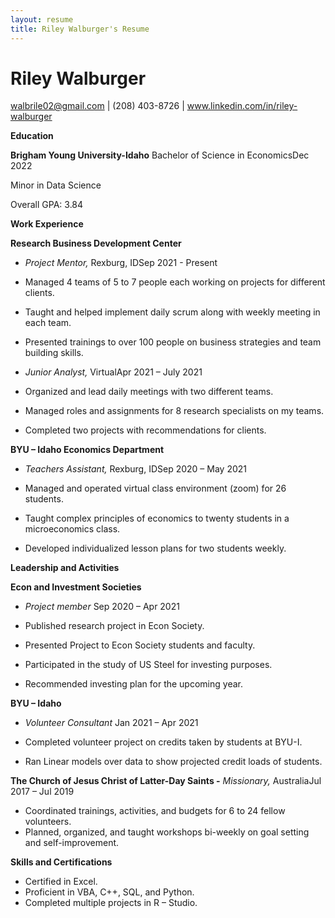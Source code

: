 ```yaml
---
layout: resume
title: Riley Walburger's Resume
---
```

# Riley Walburger

walbrile02@gmail.com | (208) 403-8726 | www.linkedin.com/in/riley-walburger

**Education**

**Brigham Young University-Idaho** Bachelor of Science in EconomicsDec 2022

Minor in Data Science

Overall GPA: 3.84

**Work Experience**

**Research Business Development Center**

- _Project Mentor,_ Rexburg, IDSep 2021 - Present

- Managed 4 teams of 5 to 7 people each working on projects for different clients.
- Taught and helped implement daily scrum along with weekly meeting in each team.
- Presented trainings to over 100 people on business strategies and team building skills.

- _Junior Analyst,_ VirtualApr 2021 – July 2021

- Organized and lead daily meetings with two different teams.
- Managed roles and assignments for 8 research specialists on my teams.
- Completed two projects with recommendations for clients.

**BYU – Idaho Economics Department**

- _Teachers Assistant,_ Rexburg, IDSep 2020 – May 2021

- Managed and operated virtual class environment (zoom) for 26 students.
- Taught complex principles of economics to twenty students in a microeconomics class.
- Developed individualized lesson plans for two students weekly.

**Leadership and Activities**

**Econ and Investment Societies**

- _Project member_ Sep 2020 – Apr 2021

- Published research project in Econ Society.
- Presented Project to Econ Society students and faculty.
- Participated in the study of US Steel for investing purposes.
- Recommended investing plan for the upcoming year.

**BYU – Idaho**

- _Volunteer Consultant_ Jan 2021 – Apr 2021

- Completed volunteer project on credits taken by students at BYU-I.
- Ran Linear models over data to show projected credit loads of students.

**The Church of Jesus Christ of Latter-Day Saints -** _Missionary,_ AustraliaJul 2017 – Jul 2019

- Coordinated trainings, activities, and budgets for 6 to 24 fellow volunteers.
- Planned, organized, and taught workshops bi-weekly on goal setting and self-improvement.

**Skills and Certifications**

- Certified in Excel.
- Proficient in VBA, C++, SQL, and Python.
- Completed multiple projects in R – Studio.
<!-- ### Footer

Last updated: May 2013 -->


